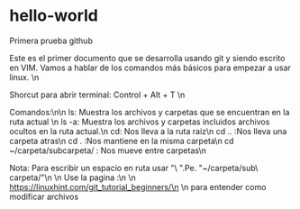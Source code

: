 # hello-world
Primera prueba github

Este es el primer documento que se desarrolla usando git y siendo escrito en
VIM. Vamos a hablar de los comandos más básicos para empezar a usar linux. \n

Shorcut para abrir terminal: Control + Alt + T \n

Comandos:\n\n
ls: Muestra los archivos y carpetas que se encuentran en la ruta actual \n
ls -a: Muestra los archivos y carpetas incluidos archivos ocultos en la ruta actual.\n
cd: Nos lleva a la ruta raiz\n
cd .. :Nos lleva una carpeta atras\n
cd . :Nos mantiene en la misma carpeta\n
cd ~/carpeta/subcarpeta/ : Nos mueve entre carpetas\n

Nota: Para escribir un espacio en ruta usar "\ ".Pe. "~/carpeta/sub\ carpeta/"\n
\n
Use la pagina :\n
\n
https://linuxhint.com/git_tutorial_beginners/\n
\n
para entender como modificar archivos
